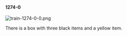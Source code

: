 #### 1274-0
![train-1274-0-0.png](https://github.com/lil-lab/nlvr/raw/master/nlvr/train/images/22/train-1274-0-0.png "train-1274-0-0.png")

There is a box with three black items and a yellow item.
